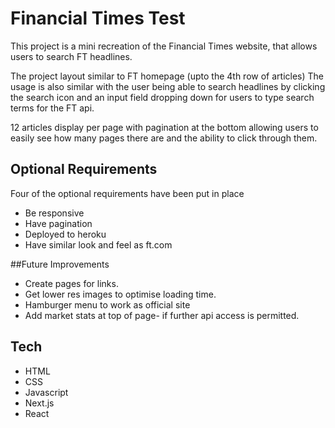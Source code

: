 # Financial Times Test

This project is a mini recreation of the Financial Times website, that allows users to search FT headlines.

The project layout similar to FT homepage (upto the 4th row of articles) The usage is also similar with the user being able to search headlines by clicking the search icon and an input field dropping down for users to type search terms for the FT api. 

12 articles display per page with pagination at the bottom allowing users to easily see how many pages there are and the ability to click through them.

## Optional Requirements

Four of the optional requirements have been put in place

- Be responsive 
- Have pagination
- Deployed to heroku
- Have similar look and feel as ft.com

##Future Improvements 

- Create pages for links.
- Get lower res images to optimise loading time.
- Hamburger menu to work as official site
- Add market stats at top of page- if further api access is permitted.

## Tech

- HTML
- CSS
- Javascript
- Next.js
- React